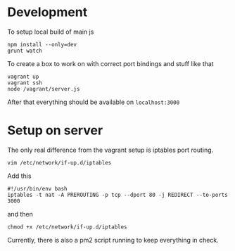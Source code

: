 # Development
To setup local build of main js
```shell
npm install --only=dev
grunt watch
```

To create a box to work on with correct port bindings and stuff like that
```shell
vagrant up
vagrant ssh
node /vagrant/server.js
```

After that everything should be available on `localhost:3000`

# Setup on server
The only real difference from the vagrant setup is iptables port routing.

```shell
vim /etc/network/if-up.d/iptables
```
Add this
```shell
#!/usr/bin/env bash
iptables -t nat -A PREROUTING -p tcp --dport 80 -j REDIRECT --to-ports 3000
```
and then
```shell
chmod +x /etc/network/if-up.d/iptables
```

Currently, there is also a pm2 script running to keep everything in check.
